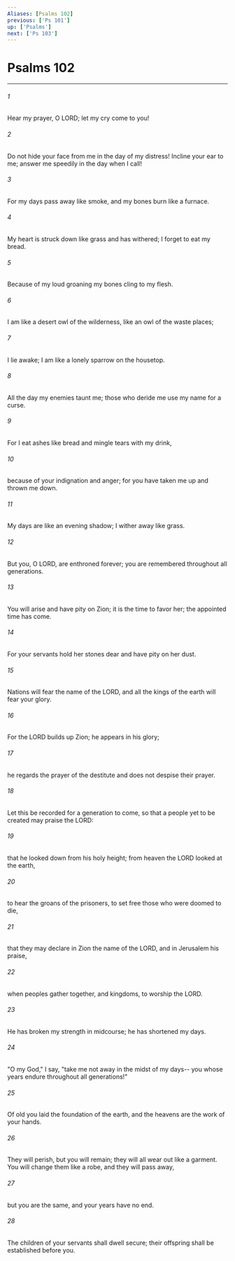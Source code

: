 ```yaml
---
Aliases: [Psalms 102]
previous: ['Ps 101']
up: ['Psalms']
next: ['Ps 103']
---
```

# Psalms 102

***

 

###### 1 
Hear my prayer, O LORD; 
 let my cry come to you! 
 
 

###### 2 
Do not hide your face from me 
 in the day of my distress! 
 Incline your ear to me; 
 answer me speedily in the day when I call!
 
 

###### 3 
For my days pass away like smoke, 
 and my bones burn like a furnace. 
 
 

###### 4 
My heart is struck down like grass and has withered; 
 I forget to eat my bread. 
 
 

###### 5 
Because of my loud groaning 
 my bones cling to my flesh. 
 
 

###### 6 
I am like a desert owl of the wilderness, 
 like an owl of the waste places; 
 
 

###### 7 
I lie awake; 
 I am like a lonely sparrow on the housetop. 
 
 

###### 8 
All the day my enemies taunt me; 
 those who deride me use my name for a curse. 
 
 

###### 9 
For I eat ashes like bread 
 and mingle tears with my drink, 
 
 

###### 10 
because of your indignation and anger; 
 for you have taken me up and thrown me down. 
 
 

###### 11 
My days are like an evening shadow; 
 I wither away like grass.
 
 

###### 12 
But you, O LORD, are enthroned forever; 
 you are remembered throughout all generations. 
 
 

###### 13 
You will arise and have pity on Zion; 
 it is the time to favor her; 
 the appointed time has come. 
 
 

###### 14 
For your servants hold her stones dear 
 and have pity on her dust. 
 
 

###### 15 
Nations will fear the name of the LORD, 
 and all the kings of the earth will fear your glory. 
 
 

###### 16 
For the LORD builds up Zion; 
 he appears in his glory; 
 
 

###### 17 
he regards the prayer of the destitute 
 and does not despise their prayer.
 
 

###### 18 
Let this be recorded for a generation to come, 
 so that a people yet to be created may praise the LORD: 
 
 

###### 19 
that he looked down from his holy height; 
 from heaven the LORD looked at the earth, 
 
 

###### 20 
to hear the groans of the prisoners, 
 to set free those who were doomed to die, 
 
 

###### 21 
that they may declare in Zion the name of the LORD, 
 and in Jerusalem his praise, 
 
 

###### 22 
when peoples gather together, 
 and kingdoms, to worship the LORD.
 
 

###### 23 
He has broken my strength in midcourse; 
 he has shortened my days. 
 
 

###### 24 
"O my God," I say, "take me not away 
 in the midst of my days-- 
 you whose years endure 
 throughout all generations!"
 
 

###### 25 
Of old you laid the foundation of the earth, 
 and the heavens are the work of your hands. 
 
 

###### 26 
They will perish, but you will remain; 
 they will all wear out like a garment. 
 You will change them like a robe, and they will pass away, 
 
 

###### 27 
but you are the same, and your years have no end. 
 
 

###### 28 
The children of your servants shall dwell secure; 
 their offspring shall be established before you.
 
